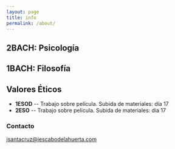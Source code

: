 ```yaml
---
layout: page
title: info
permalink: /about/
---
```


2BACH: Psicología
-----------------

1BACH: Filosofía
----------------

Valores Éticos
--------------

- **1ESOD** -- Trabajo sobre película. Subida de materiales: día 17
- **2ESO**  -- Trabajo sobre película. Subida de materiales: dia 17

### Contacto

[jsantacruz@iescabodelahuerta.com](mailto:jsantacruz@iescabodelahuerta.com)
